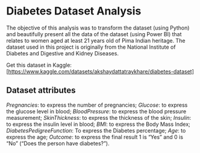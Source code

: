# Diabetes Dataset Analysis

The objective of this analysis was to transform the dataset (using Python) and beautifully present all the data of the dataset (using Power BI) that relates to women aged at least 21 years old of Pima Indian heritage. The dataset used in this project is originally from the National Institute of Diabetes and Digestive and Kidney
Diseases.

Get this dataset in Kaggle: [https://www.kaggle.com/datasets/akshaydattatraykhare/diabetes-dataset]

## Dataset attributes

_Pregnancies_: to express the number of pregnancies;
_Glucose_: to express the glucose level in blood;
_BloodPressure_: to express the blood pressure measurement;
_SkinThickness_: to express the thickness of the skin;
_Insulin_: to express the insulin level in blood;
_BMI_: to express the Body Mass Index;
_DiabetesPedigreeFunction_: To express the Diabetes percentage;
_Age_: to express the age;
_Outcome_: to express the final result 1 is “Yes” and 0 is “No” (“Does the person have diabetes?”).
